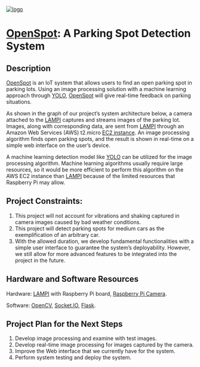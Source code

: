 [![logo](https://github.com/anhtu-pham/Parking-Spot-Detection-System/assets/80482507/bc1b2c64-1eb6-4a13-97fa-1d3123521899)](http://ec2-54-225-46-150.compute-1.amazonaws.com:8000/)

# [OpenSpot](http://ec2-54-225-46-150.compute-1.amazonaws.com:8000/): A Parking Spot Detection System

## Description
[OpenSpot](http://ec2-54-225-46-150.compute-1.amazonaws.com:8000/) is an IoT system that allows users to find an open parking spot in parking lots. Using an image processing solution with a machine learning approach through [YOLO](https://pjreddie.com/darknet/yolo/), [OpenSpot](http://ec2-54-225-46-150.compute-1.amazonaws.com:8000/) will give real-time feedback on parking situations.

As shown in the graph of our project’s system architecture below, a camera attached to the [LAMPI](https://case.edu/issacs/education/course-introduction-connected-devices) captures and streams images of the parking lot. Images, along with corresponding data, are sent from [LAMPI](https://case.edu/issacs/education/course-introduction-connected-devices) through an Amazon Web Services (AWS) t2.micro [EC2 instance](https://aws.amazon.com/ec2/instance-types/?p=itt#general-purpose). An image processing algorithm finds open parking spots, and the result is shown in real-time on a simple web interface on the user’s device.

A machine learning detection model like [YOLO](https://pjreddie.com/darknet/yolo/) can be utilized for the image processing algorithm. Machine learning algorithms usually require large resources, so it would be more efficient to perform this algorithm on the AWS EC2 instance than [LAMPI](https://case.edu/issacs/education/course-introduction-connected-devices) because of the limited resources that Raspberry Pi may allow.

## Project Constraints:
1. This project will not account for vibrations and shaking captured in camera images caused by bad weather conditions.
2. This project will detect parking spots for medium cars as the exemplification of an arbitrary car.
3. With the allowed duration, we develop fundamental functionalities with a simple user interface to guarantee the system’s deployability. However, we still allow for more advanced features to be integrated into the project in the future.


## Hardware and Software Resources
Hardware: [LAMPI](https://case.edu/issacs/education/course-introduction-connected-devices) with Raspberry Pi board, [Raspberry Pi Camera](https://www.raspberrypi.com/products/camera-module-v2/).

Software: [OpenCV](https://opencv.org), [Socket.IO](https://socket.io), [Flask](https://flask.palletsprojects.com/en/3.0.x/).

## Project Plan for the Next Steps
1. Develop image processing and examine with test images.
2. Develop real-time image processing for images captured by the camera.
3. Improve the Web interface that we currently have for the system.
4. Perform system testing and deploy the system.

